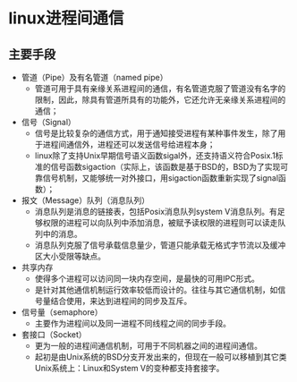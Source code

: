 # linux进程间通信

## 主要手段
- 管道（Pipe）及有名管道（named pipe）
    - 管道可用于具有亲缘关系进程间的通信，有名管道克服了管道没有名字的限制，因此，除具有管道所具有的功能外，它还允许无亲缘关系进程间的通信；
- 信号（Signal）
    - 信号是比较复杂的通信方式，用于通知接受进程有某种事件发生，除了用于进程间通信外，进程还可以发送信号给进程本身；
    - linux除了支持Unix早期信号语义函数sigal外，还支持语义符合Posix.1标准的信号函数sigaction（实际上，该函数是基于BSD的，BSD为了实现可靠信号机制，又能够统一对外接口，用sigaction函数重新实现了signal函数）；
- 报文（Message）队列（消息队列）
    - 消息队列是消息的链接表，包括Posix消息队列system V消息队列。有足够权限的进程可以向队列中添加消息，被赋予读权限的进程则可以读走队列中的消息。
    - 消息队列克服了信号承载信息量少，管道只能承载无格式字节流以及缓冲区大小受限等缺点。
- 共享内存
    - 使得多个进程可以访问同一块内存空间，是最快的可用IPC形式。
    - 是针对其他通信机制运行效率较低而设计的。往往与其它通信机制，如信号量结合使用，来达到进程间的同步及互斥。
- 信号量（semaphore）
    - 主要作为进程间以及同一进程不同线程之间的同步手段。
- 套接口（Socket）
    - 更为一般的进程间通信机制，可用于不同机器之间的进程间通信。
    - 起初是由Unix系统的BSD分支开发出来的，但现在一般可以移植到其它类Unix系统上：Linux和System V的变种都支持套接字。